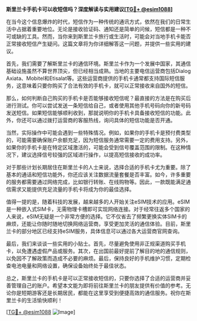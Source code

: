**斯里兰卡手机卡可以收短信吗？深度解读与实用建议[[TG💪+ @esim1088](https://t.me/s/esim1088)]**

在当今这个信息爆炸的时代，短信作为一种传统的通讯方式，依然在我们的日常生活中占据着重要地位。无论是接收验证码、通知还是简单的问候，短信都是一种不可或缺的工具。然而，当你来到斯里兰卡旅行或生活时，可能会对当地手机卡能否正常接收短信产生疑问。这篇文章将为你详细解答这一问题，并提供一些实用的建议。

首先，我们需要了解斯里兰卡的通信环境。斯里兰卡作为一个发展中国家，其通信基础设施虽然不算世界顶尖，但已经相当成熟。当地的主要电信运营商包括Dialog Axiata、Mobitel和Etisalat等。这些运营商提供的手机卡通常都支持国际短信服务，这意味着只要你购买了合法有效的手机卡，就可以正常接收来自国外的短信。

那么，如何判断自己购买的手机卡是否能够接收短信呢？最直接的方法是在购买后进行测试。你可以尝试发送一条短信给自己，或者使用其他手机号码向你的新号码发送短信。如果短信能够顺利收到，那就说明你的手机卡具备接收短信的功能。此外，你还可以通过拨打运营商的客服热线，询问具体的短信功能是否开通。

当然，实际操作中可能会遇到一些特殊情况。例如，如果你的手机卡是预付费类型的，可能需要确保账户余额充足，因为短信服务通常需要一定的费用支持。另外，如果你的手机卡是在特定区域激活的，可能会受到信号覆盖范围的限制。在这种情况下，建议选择信号较强的区域进行操作，以提高短信接收的成功率。

对于那些计划长期居住在斯里兰卡的人士来说，选择合适的手机卡尤为重要。除了基本的通话和短信功能外，你还应该关注数据流量套餐是否丰富。如今，许多重要的服务都需要通过网络完成，比如银行转账、在线购物等。因此，一款既能满足通信需求又能提供充足流量的手机卡将成为你的最佳选择。

值得一提的是，随着科技的发展，越来越多的人开始关注eSIM技术的应用。eSIM是一种嵌入式SIM卡，无需物理卡槽即可实现网络连接。对于经常往返多个国家的人来说，eSIM无疑是一个非常方便的选择。它不仅省去了频繁更换实体SIM卡的麻烦，还能让你随时随地切换网络运营商，享受更加灵活的通信体验。目前，斯里兰卡的部分地区已经支持eSIM服务，具体信息可以通过各大运营商官网查询。

最后，我们来谈谈一些实用的小贴士。首先，尽量避免使用非正规渠道购买手机卡，以免遭遇虚假产品或服务。其次，在出国前最好提前了解目的地的通信规则，以免因不了解政策而造成不必要的麻烦。最后，保持良好的手机维护习惯，定期检查电池电量和网络设置，确保设备始终处于最佳状态。

总之，斯里兰卡的手机卡是可以正常接收短信的，只要你选择了合适的运营商并妥善管理自己的账户。希望本文能为即将前往斯里兰卡的朋友提供有价值的参考。无论你是短期游客还是长期居民，都能在这里享受到便捷高效的通信服务。祝你在斯里兰卡的生活愉快顺利！

[[TG💪+ @esim1088](https://t.me/s/esim1088) ![Image](https://i.postimg.cc/4NQfJmqS/Snipaste-2025-05-13-00-14-12.png)]